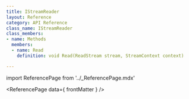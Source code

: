 ```yaml
---
title: IStreamReader
layout: Reference
category: API Reference
class_name: IStreamReader
class_members:
- name: Methods
  members:
  - name: Read
    definition: void Read(ReadStream stream, StreamContext context)

---
```

import ReferencePage from '../_ReferencePage.mdx'

<ReferencePage data={ frontMatter } />
